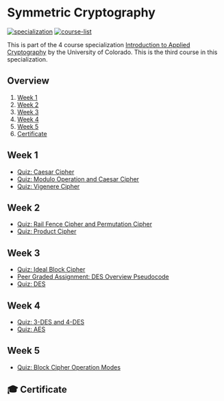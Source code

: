 # Symmetric Cryptography

[![specialization](https://img.shields.io/badge/specialization-Introdution%20to%20Applied%20Cryptography-1f72ff.svg)](https://github.com/anishLearnsToCode/intro-to-applied-cryptography)
[![course-list](https://img.shields.io/badge/also%20see-Coursera%20Courses-1f72ff.svg)](https://github.com/anishLearnsToCode/course-list)

This is part of the 4 course specialization 
[Introduction to Applied Cryptography](https://github.com/anishLearnsToCode/intro-to-applied-cryptography)
by the University of Colorado. This is the third course in this specialization.

## Overview
1. [Week 1](#week-1)
1. [Week 2](#week-2)
1. [Week 3](#week-3)
1. [Week 4](#week-4)
1. [Week 5](#week-5)
1. [Certificate](#-certificate)

## Week 1
- [Quiz: Caesar Cipher](week1/quiz-caesar-cipher.md)
- [Quiz: Modulo Operation and Caesar Cipher](week1/modulo-operation-and-caesar-cipher.md)
- [Quiz: Vigenere Cipher](week1/vignere-cipher.md)

## Week 2
- [Quiz: Rail Fence Cipher and Permutation Cipher]()
- [Quiz: Product Cipher]()

## Week 3
- [Quiz: Ideal Block Cipher]()
- [Peer Graded Assignment: DES Overview Pseudocode]()
- [Quiz: DES]()

## Week 4
- [Quiz: 3-DES and 4-DES]()
- [Quiz: AES]()

## Week 5
- [Quiz: Block Cipher Operation Modes]()

## 🎓 Certificate
